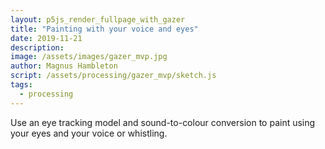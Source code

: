 ```yaml
---
layout: p5js_render_fullpage_with_gazer
title: "Painting with your voice and eyes"
date: 2019-11-21
description: 
image: /assets/images/gazer_mvp.jpg
author: Magnus Hambleton
script: /assets/processing/gazer_mvp/sketch.js
tags: 
  - processing
---
```

Use an eye tracking model and sound-to-colour conversion to paint using your eyes and your voice or whistling.

